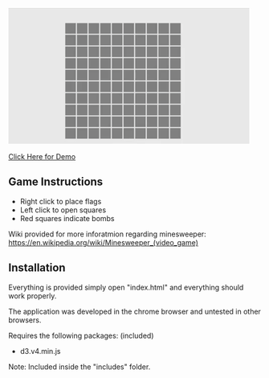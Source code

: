 
![demo gif1](sample.gif)

[Click Here for Demo](https://jevan1000.github.io/Minesweeper/)

## Game Instructions
- Right click to place flags
- Left click to open squares
- Red squares indicate bombs

Wiki provided for more inforatmion regarding minesweeper:
https://en.wikipedia.org/wiki/Minesweeper_(video_game)

## Installation
Everything is provided simply open "index.html" and everything should
work properly.

The application was developed in the chrome browser 
and untested in other browsers.

Requires the following packages: (included)
- d3.v4.min.js

Note: Included inside the "includes" folder. 
